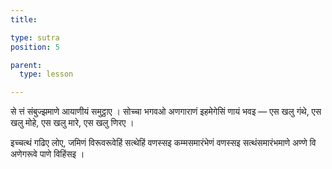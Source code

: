```yaml
---
title: 

type: sutra
position: 5

parent:
  type: lesson

---
```


से त्तं संबुज्झमाणे आयाणीयं समुट्ठाए । सोच्चा भगवओ अणगाराणं इहमेगेसिं णायं भवइ — एस खलु गंथे, एस खलु मोहे, एस खलु मारे, एस खलु णिरए । 

इच्चत्थं गढिए लोए, जमिणं विरूवरूवेहिं सत्थेहिं वणस्सइ कम्मसमारंभेणं वणस्सइ सत्थंसमारंभमाणे अण्णे वि अणेगरूवे पाणे विहिंसइ । 